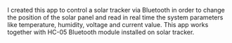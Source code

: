 I created this app to control a solar tracker via Bluetooth in order to change the position of the solar panel and read in real time the system parameters like temperature, humidity, voltage and current value. 
This app works together with HC-05 Bluetooth module installed on solar tracker.
